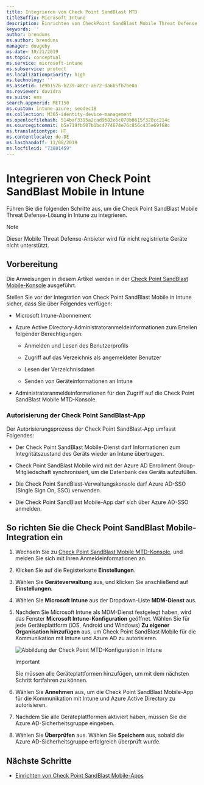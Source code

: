 ```yaml
---
title: Integrieren von Check Point SandBlast MTD
titleSuffix: Microsoft Intune
description: Einrichten von CheckPoint SandBlast Mobile Threat Defense (MTD) in Intune, um den Zugriff von mobilen Geräten auf Ihre Unternehmensressourcen zu steuern.
keywords: ''
author: brenduns
ms.author: brenduns
manager: dougeby
ms.date: 10/21/2019
ms.topic: conceptual
ms.service: microsoft-intune
ms.subservice: protect
ms.localizationpriority: high
ms.technology: ''
ms.assetid: 1e9b1576-b239-48cc-a672-da6b5fb7be0a
ms.reviewer: davidra
ms.suite: ems
search.appverid: MET150
ms.custom: intune-azure; seodec18
ms.collection: M365-identity-device-management
ms.openlocfilehash: 514baf3395a2cad9682e6c070b8615f320cc214c
ms.sourcegitcommit: b5e719fb507b1bc4774674e76c856c435e69f68c
ms.translationtype: HT
ms.contentlocale: de-DE
ms.lasthandoff: 11/08/2019
ms.locfileid: "73801459"
---
```

# <a name="integrate-check-point-sandblast-mobile-with-intune"></a>Integrieren von Check Point SandBlast Mobile in Intune

Führen Sie die folgenden Schritte aus, um die Check Point SandBlast Mobile Threat Defense-Lösung in Intune zu integrieren.

> [!NOTE]
> Dieser Mobile Threat Defense-Anbieter wird für nicht registrierte Geräte nicht unterstützt.

## <a name="before-you-begin"></a>Vorbereitung

Die Anweisungen in diesem Artikel werden in der [Check Point SandBlast Mobile-Konsole](https://intune-4.eu1.locsec.net/) ausgeführt. 

Stellen Sie vor der Integration von Check Point SandBlast Mobile in Intune sicher, dass Sie über Folgendes verfügen:

- Microsoft Intune-Abonnement

- Azure Active Directory-Administratoranmeldeinformationen zum Erteilen folgender Berechtigungen:

  - Anmelden und Lesen des Benutzerprofils

  - Zugriff auf das Verzeichnis als angemeldeter Benutzer

  - Lesen der Verzeichnisdaten

  - Senden von Geräteinformationen an Intune

- Administratoranmeldeinformationen für den Zugriff auf die Check Point SandBlast Mobile MTD-Konsole.

### <a name="check-point-sandblast-app-authorization"></a>Autorisierung der Check Point SandBlast-App

Der Autorisierungsprozess der Check Point SandBlast-App umfasst Folgendes:

- Der Check Point SandBlast Mobile-Dienst darf Informationen zum Integritätszustand des Geräts wieder an Intune übertragen.

- Check Point SandBlast Mobile wird mit der Azure AD Enrollment Group-Mitgliedschaft synchronisiert, um die Datenbank des Geräts aufzufüllen.

- Die Check Point SandBlast-Verwaltungskonsole darf Azure AD-SSO (Single Sign On, SSO) verwenden.

- Die Check Point SandBlast Mobile-App darf sich über Azure AD-SSO anmelden.

## <a name="to-set-up-check-point-sandblast-mobile-integration"></a>So richten Sie die Check Point SandBlast Mobile-Integration ein

1. Wechseln Sie zu [Check Point SandBlast Mobile MTD-Konsole](https://intune-4.eu1.locsec.net/), und melden Sie sich mit Ihren Anmeldeinformationen an.

2. Klicken Sie auf die Registerkarte **Einstellungen**.

3. Wählen Sie **Geräteverwaltung** aus, und klicken Sie anschließend auf **Einstellungen**.

4. Wählen Sie **Microsoft Intune** aus der Dropdown-Liste **MDM-Dienst** aus.

5. Nachdem Sie Microsoft Intune als MDM-Dienst festgelegt haben, wird das Fenster **Microsoft Intune-Konfiguration** geöffnet. Wählen Sie für jede Geräteplattform (iOS, Android und Windows) **Zu eigener Organisation hinzufügen** aus, um Check Point SandBlast Mobile für die Kommunikation mit Intune und Azure AD zu autorisieren.

    ![Abbildung der Check Point MTD-Konfiguration in Intune](./media/checkpoint-sandblast-mobile-mtd-connector-integration/checkpoint-MTD-1.PNG)

    > [!IMPORTANT]
    > Sie müssen alle Geräteplattformen hinzufügen, um mit dem nächsten Schritt fortfahren zu können.

6. Wählen Sie **Annehmen** aus, um die Check Point SandBlast Mobile-App für die Kommunikation mit Intune und Azure Active Directory zu autorisieren.

7. Nachdem Sie alle Geräteplattformen aktiviert haben, müssen Sie die Azure AD-Sicherheitsgruppe eingeben.

8. Wählen Sie **Überprüfen** aus. Wählen Sie **Speichern** aus, sobald die Azure AD-Sicherheitsgruppe erfolgreich überprüft wurde.

## <a name="next-steps"></a>Nächste Schritte

- [Einrichten von Check Point SandBlast Mobile-Apps](mtd-apps-ios-app-configuration-policy-add-assign.md)
